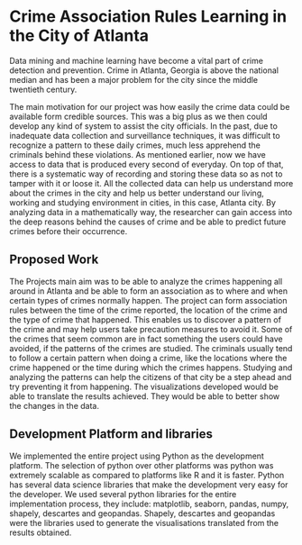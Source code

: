 # Crime Association Rules Learning in the City of Atlanta

Data mining and machine learning have become a vital part of crime detection and prevention. Crime in Atlanta, Georgia is above the national median and has been a major problem for the city since the middle twentieth century. 

The main motivation for our project was how easily the crime data could be available form credible sources. This was a big plus as we then could develop any kind of system to assist the city officials. In the past, due to inadequate data collection and surveillance techniques, it was difficult to recognize a pattern to these daily crimes, much less apprehend the criminals behind these violations. As mentioned earlier, now we have access to data that is produced every second of everyday. On top of that, there is a systematic way of recording and storing these data so as not to tamper with it or loose it. All the collected data can help us understand more about the crimes in the city and help us better understand our living, working and studying environment in cities, in this case, Atlanta city. By analyzing data in a mathematically way, the researcher can gain access into the deep reasons behind the causes of crime and be able to predict future crimes before their occurrence.

## Proposed Work

The Projects main aim was to be able to analyze the crimes happening all around in Atlanta and be able to form an association as to where and when certain types of crimes normally happen. The project can form association rules between the time of the crime reported, the location of the crime and the type of crime that happened. This enables us to discover a pattern of the crime and may help users take precaution measures to avoid it. Some of the crimes that seem common are in fact something the users could have avoided, if the patterns of the crimes are studied. The criminals usually tend to follow a certain pattern when doing a crime, like the locations where the crime happened or the time during which the crimes happens. Studying and analyzing the patterns can help the citizens of that city be a step ahead and try preventing it from happening. The visualizations developed would be able to translate the results achieved. They would be able to better show the changes in the data.


## Development Platform and libraries

We implemented the entire project using Python as the development platform. The selection of python over other platforms was python was extremely scalable as compared to platforms like R and it is faster. Python has several data science libraries that make the development very easy for the developer. We used several python libraries for the entire implementation process, they include: matplotlib, seaborn, pandas, numpy, shapely, descartes and geopandas. Shapely, descartes and geopandas were the libraries used to generate the visualisations translated from the results obtained.

